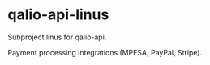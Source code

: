 # qalio-api-linus

Subproject linus for qalio-api.

Payment processing integrations (MPESA, PayPal, Stripe).
